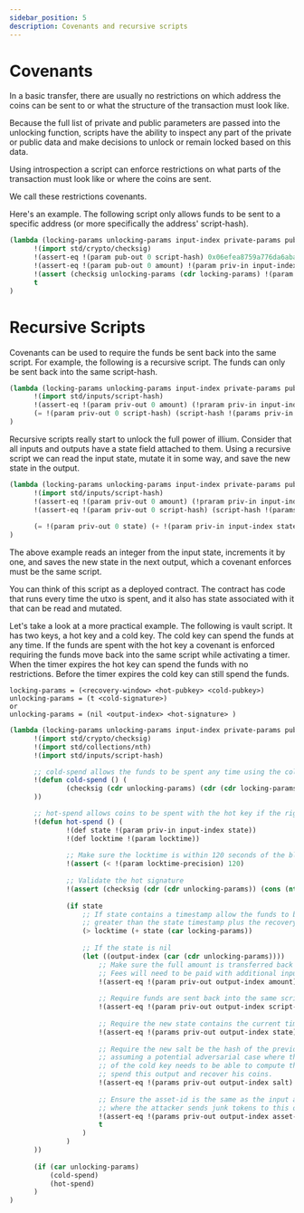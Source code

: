```yaml
---
sidebar_position: 5
description: Covenants and recursive scripts
---
```


# Covenants

In a basic transfer, there are usually no restrictions on which address the coins can be sent to or what the structure
of the transaction must look like. 

Because the full list of private and public parameters are passed into the unlocking function, scripts have the ability
to inspect any part of the private or public data and make decisions to unlock or remain locked based on this data. 

Using introspection a script can enforce restrictions on what parts of the transaction must look like or where the coins are sent. 

We call these restrictions covenants. 

Here's an example. The following script only allows funds to be sent to a specific address (or more specifically the address' script-hash).

```lisp
(lambda (locking-params unlocking-params input-index private-params public-params)
      !(import std/crypto/checksig)
      !(assert-eq !(param pub-out 0 script-hash) 0x06efea8759a776da6aba3eae8cb8546259dcbf8b972336218eb60ebec93d5136)
      !(assert-eq !(param pub-out 0 amount) !(param priv-in input-index amount))
      !(assert (checksig unlocking-params (cdr locking-params) !(param sighash)))
      t
)
```

# Recursive Scripts

Covenants can be used to require the funds be sent back into the same script. For example, the following is a recursive 
script. The funds can only be sent back into the same script-hash.

```lisp
(lambda (locking-params unlocking-params input-index private-params public-params)
      !(import std/inputs/script-hash)
      !(assert-eq !(param priv-out 0 amount) (!praram priv-in input-index amount))
      (= !(param priv-out 0 script-hash) (script-hash !(params priv-in input-index)))
)
```

Recursive scripts really start to unlock the full power of illium. Consider that all inputs and outputs have a state field
attached to them. Using a recursive script we can read the input state, mutate it in some way, and save the new state in the
output. 

```lisp
(lambda (locking-params unlocking-params input-index private-params public-params)
      !(import std/inputs/script-hash)
      !(assert-eq !(param priv-out 0 amount) (!praram priv-in input-index amount))
      !(assert-eq !(param priv-out 0 script-hash) (script-hash !(params priv-in input-index)))
      
      (= !(param priv-out 0 state) (+ !(param priv-in input-index state) 1))
)
```

The above example reads an integer from the input state, increments it by one, and saves the new state in the next output, 
which a covenant enforces must be the same script. 

You can think of this script as a deployed contract. The contract has code that runs every time the utxo is spent, and it also
has state associated with it that can be read and mutated. 

Let's take a look at a more practical example. The following is vault script. It has two keys, a hot key and a cold key. The
cold key can spend the funds at any time. If the funds are spent with the hot key a covenant is enforced requiring the
funds move back into the same script while activating a timer. When the timer expires the hot key can spend the funds with
no restrictions. Before the timer expires the cold key can still spend the funds. 

```
locking-params = (<recovery-window> <hot-pubkey> <cold-pubkey>)
unlocking-params = (t <cold-signature>)
or 
unlocking-params = (nil <output-index> <hot-signature> )
```

```lisp
(lambda (locking-params unlocking-params input-index private-params public-params))
      !(import std/crypto/checksig)
      !(import std/collections/nth)
      !(import std/inputs/script-hash)

      ;; cold-spend allows the funds to be spent any time using the cold key
      !(defun cold-spend () (
              (checksig (cdr unlocking-params) (cdr (cdr locking-params)) !(param sighash))
      ))

      ;; hot-spend allows coins to be spent with the hot key if the right conditions are met
      !(defun hot-spend () (
              !(def state !(param priv-in input-index state))
              !(def locktime !(param locktime))
        
              ;; Make sure the locktime is within 120 seconds of the blocktime.
              !(assert (< !(param locktime-precision) 120)
              
              ;; Validate the hot signature
              !(assert (checksig (cdr (cdr unlocking-params)) (cons (nth 3 locking-params) (cons (nth 4 locking-params) nil)) !(param sighash)))
                        
              (if state
                  ;; If state contains a timestamp allow the funds to be spent if the current time is
                  ;; greater than the state timestamp plus the recovery-window.
                  (> locktime (+ state (car locking-params))
                  
                  ;; If the state is nil
                  (let ((output-index (car (cdr unlocking-params))))   
                      ;; Make sure the full amount is transferred back into the contract.
                      ;; Fees will need to be paid with additional inputs.
                      !(assert-eq !(param priv-out output-index amount) !(param priv-in input-index amount))
                      
                      ;; Require funds are sent back into the same script-hash
                      !(assert-eq !(param priv-out output-index script-hash) (script-hash !(params priv-in input-index)))
                      
                      ;; Require the new state contains the current timestamp
                      !(assert-eq !(params priv-out output-index state) locktime)
                      
                      ;; Require the new salt be the hash of the previous salt. This is necessary because we are
                      ;; assuming a potential adversarial case where the hot key may be compromised and the owner
                      ;; of the cold key needs to be able to compute the output-commitment preimage to be able to
                      ;; spend this output and recover his coins.
                      !(assert-eq !(params priv-out output-index salt) (num (commit !(param priv-in input-index salt))))
                      
                      ;; Ensure the asset-id is the same as the input asset-id. This also prevents a potential attack
                      ;; where the attacker sends junk tokens to this output.
                      !(assert-eq !(params priv-out output-index asset-id) !(param priv-in input-index asset-id))
                      t
                  )
              )
      ))
      
      (if (car unlocking-params)
          (cold-spend)
          (hot-spend)
      )
)
```